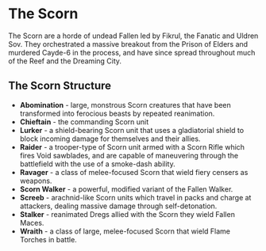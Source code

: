 # The Scorn

The Scorn are a horde of undead Fallen led by Fikrul, the Fanatic and Uldren Sov. They orchestrated a massive breakout from the Prison of Elders and murdered Cayde-6 in the process, and have since spread throughout much of the Reef and the Dreaming City.

## The Scorn  Structure

* **Abomination** - large, monstrous Scorn creatures that have been transformed into ferocious beasts by repeated reanimation.
* **Chieftain** - the commanding Scorn unit
* **Lurker** - a shield-bearing Scorn unit that uses a gladiatorial shield to block incoming damage for themselves and their allies.
* **Raider** - a trooper-type of Scorn unit armed with a Scorn Rifle which fires Void sawblades, and are capable of maneuvering through the battlefield with the use of a smoke-dash ability.
* **Ravager** - a class of melee-focused Scorn that wield fiery censers as weapons.
* **Scorn Walker** - a powerful, modified variant of the Fallen Walker.
* **Screeb** - arachnid-like Scorn units which travel in packs and charge at attackers, dealing massive damage through self-detonation.
* **Stalker** - reanimated Dregs allied with the Scorn they wield Fallen Maces.
* **Wraith** - a class of large, melee-focused Scorn that wield Flame Torches in battle.
